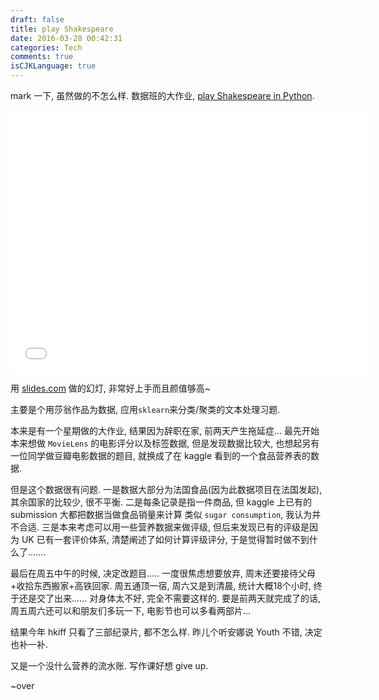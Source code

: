 ```yaml
---
draft: false
title: play Shakespeare
date: 2016-03-28 00:42:31
categories: Tech
comments: true
isCJKLanguage: true
---
```


mark 一下, 虽然做的不怎么样. 数据班的大作业, [play Shakespeare in Python](https://github.com/bambooom/play-Shakespeare).

<iframe src="//slides.com/bambooom/play-shakespeare-in-python/embed?style=light" width="576" height="420" scrolling="no" frameborder="0" webkitallowfullscreen mozallowfullscreen allowfullscreen></iframe>

用 [slides.com](https://slides.com) 做的幻灯, 非常好上手而且颜值够高~

主要是个用莎翁作品为数据, 应用`sklearn`来分类/聚类的文本处理习题.

本来是有一个星期做的大作业, 结果因为辞职在家, 前两天产生拖延症...
最先开始本来想做 `MovieLens` 的电影评分以及标签数据, 但是发现数据比较大,
也想起另有一位同学做豆瓣电影数据的题目, 就换成了在 kaggle 看到的一个食品营养表的数据.

但是这个数据很有问题.
一是数据大部分为法国食品(因为此数据项目在法国发起), 其余国家的比较少, 很不平衡.
二是每条记录是指一件商品, 但 kaggle 上已有的 submission 大都把数据当做食品销量来计算
类似 `sugar consumption`, 我认为并不合适.
三是本来考虑可以用一些营养数据来做评级, 但后来发现已有的评级是因为 UK 已有一套评价体系,
清楚阐述了如何计算评级评分, 于是觉得暂时做不到什么了.......

最后在周五中午的时候, 决定改题目..... 一度很焦虑想要放弃, 周末还要接待父母+收拾东西搬家+高铁回家.
周五通顶一宿, 周六又是到清晨, 统计大概18个小时, 终于还是交了出来......
对身体太不好, 完全不需要这样的.
要是前两天就完成了的话, 周五周六还可以和朋友们多玩一下, 电影节也可以多看两部片...

结果今年 hkiff 只看了三部纪录片, 都不怎么样.
昨儿个听安娜说 Youth 不错, 决定也补一补.

又是一个没什么营养的流水账. 写作课好想 give up.

~over
